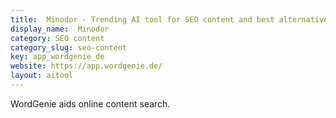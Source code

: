 ```yaml
---
title:  Minodor - Trending AI tool for SEO content and best alternatives
display_name:  Minodor
category: SEO content
category_slug: seo-content
key: app_wordgenie_de
website: https://app.wordgenie.de/
layout: aitool
---
```


WordGenie aids online content search.
